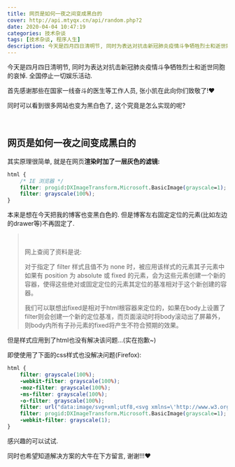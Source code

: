 ```yaml
---
title: 网页是如何一夜之间变成黑白的
cover: http://api.mtyqx.cn/api/random.php?2
date: 2020-04-04 10:47:19
categories: 技术杂谈
tags: [技术杂谈, 程序人生]
description: 今天是四月四日清明节, 同时为表达对抗击新冠肺炎疫情斗争牺牲烈士和逝世同胞的哀悼. 全国停止一切娱乐活动. 首先感谢那些在国家一线奋斗的医生等工作人员. 张小凯在此向你们致敬! 然而可以看到很多网站也变为黑白色了, 这个究竟是怎么实现的呢?
---
```


今天是四月四日清明节, 同时为表达对抗击新冠肺炎疫情斗争牺牲烈士和逝世同胞的哀悼. 全国停止一切娱乐活动.

首先感谢那些在国家一线奋斗的医生等工作人员, 张小凯在此向你们致敬了!❤ 

同时可以看到很多网站也变为黑白色了, 这个究竟是怎么实现的呢?

<br/>

<!--more-->

## 网页是如何一夜之间变成黑白的

其实原理很简单, 就是在网页**渲染时加了一层灰色的滤镜:**

```css
html {
    /* IE 浏览器 */
    filter: progid:DXImageTransform.Microsoft.BasicImage(grayscale=1);
    filter: grayscale(100%);
}
```

本来是想在今天把我的博客也变黑白色的. 但是博客左右固定定位的元素(比如左边的drawer等)不再固定了.

>   <br/>
>
>   网上查阅了资料是说:
>
>   对于指定了 filter 样式且值不为 none 时，被应用该样式的元素其子元素中如果有 position 为 absolute 或 fixed 的元素，会为这些元素创建一个新的容器，使得这些绝对或固定定位的元素其定位的基准相对于这个新创建的容器。
>
>   我们可以联想出fixed是相对于html根容器来定位的，如果在body上设置了filter则会创建一个新的定位基准，而页面滚动时将body滚动出了屏幕外，则body内所有子孙元素的fixed将产生不符合预期的效果。

但是样式应用到了html也没有解决该问题…(实在抱歉~)

即使使用了下面的css样式也没解决问题(Firefox):

```css
html {
    filter: grayscale(100%);
    -webkit-filter: grayscale(100%);
    -moz-filter: grayscale(100%);
    -ms-filter: grayscale(100%);
    -o-filter: grayscale(100%);
    filter: url("data:image/svg+xml;utf8,<svg xmlns=\'http://www.w3.org/2000/svg\'><filter id=\'grayscale\'><feColorMatrix type=\'matrix\' values=\'0.3333 0.3333 0.3333 0 0 0.3333 0.3333 0.3333 0 0 0.3333 0.3333 0.3333 0 0 0 0 0 1 0\'/></filter></svg>#grayscale");
    filter: progid:DXImageTransform.Microsoft.BasicImage(grayscale=1);
    -webkit-filter: grayscale(1);
}
```

感兴趣的可以试试.

同时也希望知道解决方案的大牛在下方留言, 谢谢!!!❤